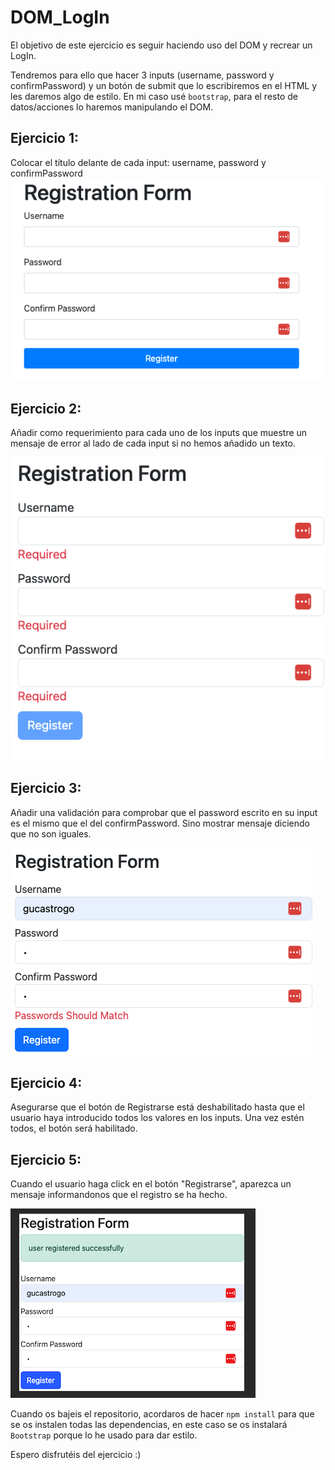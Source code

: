 # DOM_LogIn
El objetivo de este ejercicio es seguir haciendo uso del DOM y recrear un LogIn.  

Tendremos para ello que hacer 3 inputs (username, password y confirmPassword) y un botón de submit que lo escribiremos en el HTML y les daremos algo de estilo. En mi caso usé `bootstrap`, para el resto de datos/acciones lo haremos manipulando el DOM.

## Ejercicio 1:
Colocar el título <label> delante de cada input: username, password y confirmPassword 
![Alt text](https://github.com/bguiomar/DOM_LogIn/blob/main/DOM_LogIn.png)

## Ejercicio 2:
Añadir como requerimiento para cada uno de los inputs que muestre un mensaje de error al lado de cada input si no hemos añadido un texto.

![Alt text](https://github.com/bguiomar/DOM_LogIn/blob/main/Input_required.png)

## Ejercicio 3:
Añadir una validación para comprobar que el password escrito en su input es el mismo que el del confirmPassword. Sino mostrar mensaje diciendo que no son iguales.

![Alt text](https://github.com/bguiomar/DOM_LogIn/blob/main/password_match.png)

## Ejercicio 4:
Asegurarse que el botón de Registrarse está deshabilitado hasta que el usuario haya introducido todos los valores en los inputs. Una vez estén todos, el botón será habilitado.

## Ejercicio 5:
Cuando el usuario haga click en el botón "Registrarse", aparezca un mensaje informandonos que el registro se ha hecho.

![Alt text](https://github.com/bguiomar/DOM_LogIn/blob/main/reg_successfully.png)

Cuando os bajeis el repositorio, acordaros de hacer `` npm install `` para que se os instalen todas las dependencias, en este caso se os instalará `Bootstrap` porque lo he usado para dar estilo. 

Espero disfrutéis del ejercicio :)

